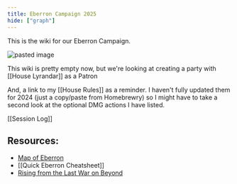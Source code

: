 ```yaml
---
title: Eberron Campaign 2025
hide: ["graph"]
---
```


This is the wiki for our Eberron Campaign.

![pasted image](https://external-content.duckduckgo.com/iu/?u=http%3A%2F%2Fwww.nerdsonearth.com%2Fwp-content%2Fuploads%2F2014%2F12%2Fcombat_eberron.jpg&f=1&nofb=1&ipt=1e983a9de60099f041874dbcb57a366657b43a82f3751eda1f1689b6e528f803&ipo=images)

This wiki is pretty empty now, but we're looking at creating a party with [[House Lyrandar]] as a Patron

And, a link to my [[House Rules]] as a reminder. I haven't fully updated them for 2024 (just a copy/paste from Homebrewry) so I might have to take a second look at the optional DMG actions I have listed.

[[Session Log]]
## Resources:

- [Map of Eberron](https://eberronmap.johnarcadian.com/)
- [[Quick Eberron Cheatsheet]]
- [Rising from the Last War on Beyond](https://www.dndbeyond.com/sources/dnd/erftlw)
